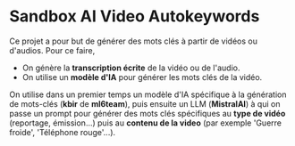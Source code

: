 # Sandbox AI Video Autokeywords

Ce projet a pour but de générer des mots clés à partir de vidéos ou d'audios.
Pour ce faire,
- On génère la **transcription écrite** de la vidéo ou de l'audio.
- On utilise un **modèle d'IA** pour générer les mots clés de la vidéo.

On utilise dans un premier temps un modèle d'IA spécifique à la génération de mots-clés (**kbir** de **ml6team**), puis ensuite un LLM (**MistralAI**) à qui on passe un prompt pour générer des mots clés spécifiques au **type de vidéo** (reportage, émission...) puis au **contenu de la video** (par exemple 'Guerre froide', 'Téléphone rouge'...).
